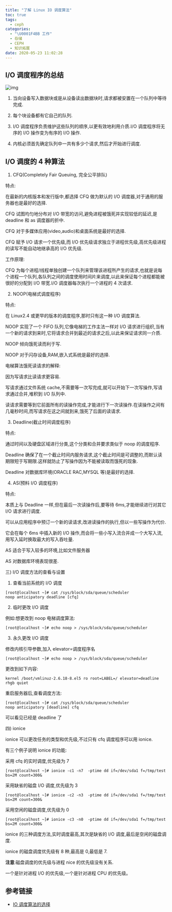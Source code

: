```yaml
---
title: "了解 Linux IO 调度算法"
toc: true
tags:
  - ceph
categories:
  - "\U0001F4BB 工作"
  - 存储
  - CEPH
  - 知识拓展
date: 2020-05-23 11:02:28
---
```


## I/O 调度程序的总结


![img](https://images0.cnblogs.com/i/609710/201403/051225079271803.jpg)

 

1) 当向设备写入数据块或是从设备读出数据块时,请求都被安置在一个队列中等待完成.

2) 每个块设备都有它自己的队列.

3) I/O 调度程序负责维护这些队列的顺序,以更有效地利用介质.I/O 调度程序将无序的 I/O 操作变为有序的 I/O 操作.

4) 内核必须首先确定队列中一共有多少个请求,然后才开始进行调度.

 

## I/O 调度的 4 种算法

1) CFQ(Completely Fair Queuing, 完全公平排队)

特点:

在最新的内核版本和发行版中,都选择 CFQ 做为默认的 I/O 调度器,对于通用的服务器也是最好的选择.

CFQ 试图均匀地分布对 I/O 带宽的访问,避免进程被饿死并实现较低的延迟,是 deadline 和 as 调度器的折中.

CFQ 对于多媒体应用(video,audio)和桌面系统是最好的选择.

CFQ 赋予 I/O 请求一个优先级,而 I/O 优先级请求独立于进程优先级,高优先级进程的读写不能自动地继承高的 I/O 优先级.

 

工作原理:

CFQ 为每个进程/线程单独创建一个队列来管理该进程所产生的请求,也就是说每个进程一个队列,各队列之间的调度使用时间片来调度,以此来保证每个进程都能被很好的分配到 I/O 带宽.I/O 调度器每次执行一个进程的 4 次请求.

 

2) NOOP(电梯式调度程序)

特点:

在 Linux2.4 或更早的版本的调度程序,那时只有这一种 I/O 调度算法.

NOOP 实现了一个 FIFO 队列,它像电梯的工作主法一样对 I/O 请求进行组织,当有一个新的请求到来时,它将请求合并到最近的请求之后,以此来保证请求同一介质.

NOOP 倾向饿死读而利于写.

NOOP 对于闪存设备,RAM,嵌入式系统是最好的选择.

 

电梯算法饿死读请求的解释:

因为写请求比读请求更容易.

写请求通过文件系统 cache,不需要等一次写完成,就可以开始下一次写操作,写请求通过合并,堆积到 I/O 队列中.

读请求需要等到它前面所有的读操作完成,才能进行下一次读操作.在读操作之间有几毫秒时间,而写请求在这之间就到来,饿死了后面的读请求.

 

3) Deadline(截止时间调度程序)

特点:

通过时间以及硬盘区域进行分类,这个分类和合并要求类似于 noop 的调度程序.

Deadline 确保了在一个截止时间内服务请求,这个截止时间是可调整的,而默认读期限短于写期限.这样就防止了写操作因为不能被读取而饿死的现象.

Deadline 对数据库环境(ORACLE RAC,MYSQL 等)是最好的选择.

 

4) AS(预料 I/O 调度程序)

特点:

本质上与 Deadline 一样,但在最后一次读操作后,要等待 6ms,才能继续进行对其它 I/O 请求进行调度.

可以从应用程序中预订一个新的读请求,改进读操作的执行,但以一些写操作为代价.

它会在每个 6ms 中插入新的 I/O 操作,而会将一些小写入流合并成一个大写入流,用写入延时换取最大的写入吞吐量.

AS 适合于写入较多的环境,比如文件服务器

AS 对数据库环境表现很差.

 

三) I/O 调度方法的查看与设置

 1) 查看当前系统的 I/O 调度

```plain
[root@localhost ~]# cat /sys/block/sda/queue/scheduler
noop anticipatory deadline [cfq] 
```

 

2) 临时更改 I/O 调度

例如:想更改到 noop 电梯调度算法:

```plain
[root@localhost ~]# echo noop > /sys/block/sda/queue/scheduler
```

 

3) 永久更改 I/O 调度

修改内核引导参数,加入 elevator=调度程序名

```plain
[root@localhost ~]# echo noop > /sys/block/sda/queue/scheduler
```

 

更改到如下内容:

```plain
kernel /boot/vmlinuz-2.6.18-8.el5 ro root=LABEL=/ elevator=deadline rhgb quiet
```

 

重启服务器后,查看调度方法:

```plain
[root@localhost ~]# cat /sys/block/sda/queue/scheduler
noop anticipatory [deadline] cfq
```

可以看见已经是 deadline 了

 

四) ionice

ionice 可以更改任务的类型和优先级,不过只有 cfq 调度程序可以用 ionice.

有三个例子说明 ionice 的功能:

采用 cfq 的实时调度,优先级为 7

```plain
[root@localhost ~]# ionice -c1 -n7  -ptime dd if=/dev/sda1 f=/tmp/test bs=2M count=300&
```

采用缺省的磁盘 I/O 调度,优先级为 3

```plain
[root@localhost ~]# ionice -c2 -n3  -ptime dd if=/dev/sda1 f=/tmp/test bs=2M count=300&
```

采用空闲的磁盘调度,优先级为 0

```plain
[root@localhost ~]# ionice -c3 -n0  -ptime dd if=/dev/sda1 f=/tmp/test bs=2M count=300&
```

ionice 的三种调度方法,实时调度最高,其次是缺省的 I/O 调度,最后是空闲的磁盘调度.

ionice 的磁盘调度优先级有 8 种,最高是 0,最低是 7.

**注意**:磁盘调度的优先级与进程 nice 的优先级没有关系.

一个是针对进程 I/O 的优先级,一个是针对进程 CPU 的优先级。

## 参考链接
- [IO 调度算法的选择](https://www.cnblogs.com/gomysql/p/3582185.html)